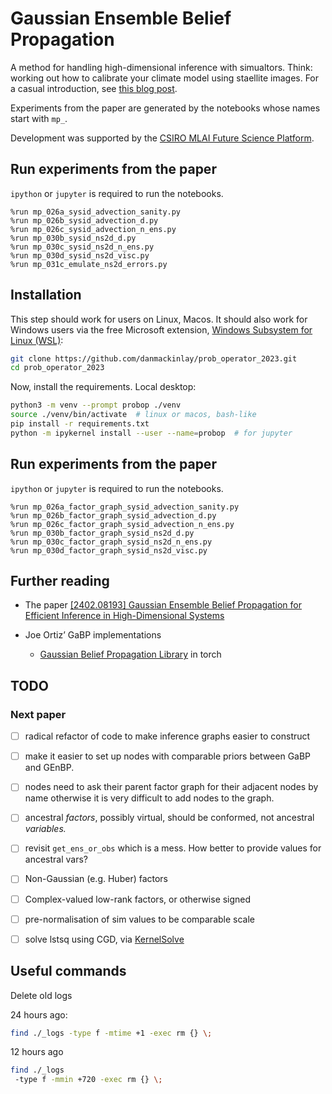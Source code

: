 # Gaussian Ensemble Belief Propagation

A method for handling high-dimensional inference with simualtors.
Think: working out how to calibrate your climate model using staellite images.
For a casual introduction, see [this blog post](https://danmackinlay.name/notebook/genbp/).

Experiments from the paper are generated by the notebooks whose names start with `mp_`.

Development was supported by the [CSIRO MLAI Future Science Platform](https://github.com/csiro-mlai/).

## Run experiments from the paper

`ipython` or `jupyter` is required to run the notebooks.

```ipython
%run mp_026a_sysid_advection_sanity.py
%run mp_026b_sysid_advection_d.py
%run mp_026c_sysid_advection_n_ens.py
%run mp_030b_sysid_ns2d_d.py
%run mp_030c_sysid_ns2d_n_ens.py
%run mp_030d_sysid_ns2d_visc.py
%run mp_031c_emulate_ns2d_errors.py
```

## Installation

This step should work for users on Linux, Macos.
It should also work for Windows users via the free Microsoft extension, [Windows Subsystem for Linux (WSL)](https://danmackinlay.name/notebook/wsl.html):

```bash
git clone https://github.com/danmackinlay/prob_operator_2023.git
cd prob_operator_2023
```

Now, install the requirements.
Local desktop:

```bash
python3 -m venv --prompt probop ./venv
source ./venv/bin/activate  # linux or macos, bash-like
pip install -r requirements.txt
python -m ipykernel install --user --name=probop  # for jupyter
```

## Run experiments from the paper

`ipython` or `jupyter` is required to run the notebooks.

```ipython
%run mp_026a_factor_graph_sysid_advection_sanity.py
%run mp_026b_factor_graph_sysid_advection_d.py
%run mp_026c_factor_graph_sysid_advection_n_ens.py
%run mp_030b_factor_graph_sysid_ns2d_d.py
%run mp_030c_factor_graph_sysid_ns2d_n_ens.py
%run mp_030d_factor_graph_sysid_ns2d_visc.py
```


## Further reading

* The paper [[2402.08193] Gaussian Ensemble Belief Propagation for Efficient Inference in High-Dimensional Systems](https://arxiv.org/abs/2402.08193)
* Joe Ortiz’ GaBP implementations

  * [Gaussian Belief Propagation Library](https://colab.research.google.com/drive/1-nrE95X4UC9FBLR0-cTnsIP_XhA_PZKW?usp=sharing) in torch

## TODO

### Next paper

* [ ] radical refactor of code to make inference graphs easier to construct
* [ ] make it easier to set up nodes with comparable priors between GaBP and GEnBP.
* [ ] nodes need to ask their parent factor graph for their adjacent nodes by name otherwise it is very difficult to add nodes to the graph.
* [ ] ancestral *factors*, possibly virtual, should be conformed, not ancestral *variables.*
* [ ] revisit `get_ens_or_obs` which is a mess. How better to provide values for ancestral vars?
* [ ] Non-Gaussian (e.g. Huber) factors
* [ ] Complex-valued low-rank factors, or otherwise signed
* [ ] pre-normalisation of sim values to be comparable scale
* [ ] solve lstsq using CGD, via [KernelSolve](https://www.kernel-operations.io/keops/python/api/pytorch/KernelSolve.html)


## Useful commands

Delete old logs

24 hours ago:
```bash
find ./_logs -type f -mtime +1 -exec rm {} \;
```

12 hours ago
```bash
find ./_logs
 -type f -mmin +720 -exec rm {} \;
```
